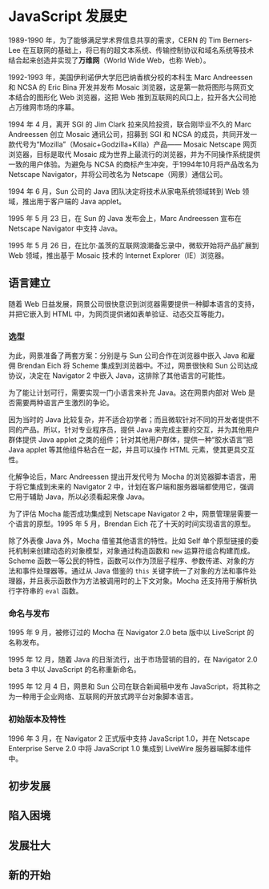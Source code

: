 # JavaScript 发展史

1989-1990 年，为了能够满足学术界信息共享的需求，CERN 的 Tim Berners-Lee 在互联网的基础上，将已有的超文本系统、传输控制协议和域名系统等技术结合起来创造并实现了**万维网**（World Wide Web，也称 Web）。

1992-1993 年，美国伊利诺伊大学厄巴纳香槟分校的本科生 Marc Andreessen 和 NCSA 的 Eric Bina 开发并发布 Mosaic 浏览器，这是第一款将图形与网页文本结合的图形化 Web 浏览器，这把 Web 推到互联网的风口上，拉开各大公司抢占万维网市场的序幕。

1994 年 4 月，离开 SGI 的 Jim Clark 拉来风险投资，联合刚毕业不久的 Marc Andreessen 创立 Mosaic 通讯公司，招募到 SGI 和 NCSA 的成员，共同开发一款代号为“Mozilla”（Mosaic+Godzilla+Killa）产品—— Mosaic Netscape 网页浏览器，目标是取代 Mosaic 成为世界上最流行的浏览器，并为不同操作系统提供一致的用户体验。为避免与 NCSA 的商标产生冲突，于1994年10月将产品改名为 Netscape Navigator，并将公司改名为 Netscape（网景）通信公司。

1994 年 6 月，Sun 公司的 Java 团队决定将技术从家电系统领域转到 Web 领域，推出用于客户端的 Java applet。

1995 年 5 月 23 日，在 Sun 的 Java 发布会上，Marc Andreessen 宣布在 Netscape Navigator 中支持 Java。

1995 年 5 月 26 日，在比尔·盖茨的互联网浪潮备忘录中，微软开始将产品扩展到 Web 领域，推出基于 Mosaic 技术的 Internet Explorer（IE）浏览器。

## 语言建立

随着 Web 日益发展，网景公司很快意识到浏览器需要提供一种脚本语言的支持，并把它嵌入到 HTML 中，为网页提供诸如表单验证、动态交互等能力。
### 选型

为此，网景准备了两套方案：分别是与 Sun 公司合作在浏览器中嵌入 Java 和雇佣 Brendan Eich 将 Scheme 集成到浏览器中。不过，网景很快和 Sun 公司达成协议，决定在 Navigator 2 中嵌入 Java，这排除了其他语言的可能性。

为了能让计划可行，需要实现一门小语言来补充 Java。这在网景内部对 Web 是否需要两种语言产生激烈的争论。

因为当时的 Java 比较复杂，并不适合初学者；而且微软针对不同的开发者提供不同的产品。所以，针对专业程序员，提供 Java 来完成主要的交互，并为其他用户群体提供 Java applet 之类的组件；针对其他用户群体，提供一种“胶水语言”把 Java applet 等其他组件粘合在一起，并且可以操作 HTML 元素，使其更具交互性。

化解争论后，Marc Andreessen 提出开发代号为 Mocha 的浏览器脚本语言，用于将它集成到未来的 Navigator 2 中，计划在客户端和服务器端都使用它，强调它用于辅助 Java，所以必须看起来像 Java。

为了评估 Mocha 能否成功集成到 Netscape Navigator 2 中，网景管理层需要一个语言的原型。1995 年 5 月，Brendan Eich 花了十天的时间实现语言的原型。

除了外表像 Java 外，Mocha 借鉴其他语言的特性。比如 Self 单个原型链接的委托机制来创建动态的对象模型，对象通过构造函数和 `new` 运算符组合构建而成。Scheme 函数一等公民的特性，函数可以作为顶层子程序、参数传递、对象的方法和事件处理器等。通过从 Java 借鉴的 `this` 关键字统一了对象的方法和事件处理器，并且表示函数作为方法被调用时的上下文对象。Mocha 还支持用于解析执行字符串的 `eval` 函数。

### 命名与发布

1995 年 9 月，被修订过的 Mocha 在 Navigator 2.0 beta 版中以 LiveScript 的名称发布。

1995 年 12 月，随着 Java 的日渐流行，出于市场营销的目的，在 Navigator 2.0 beta 3 中以 JavaScript 的名称重新命名。

1995 年 12 月 4 日，网景和 Sun 公司在联合新闻稿中发布 JavaScript，将其称之为一种用于企业网络、互联网的开放式跨平台对象脚本语言。

### 初始版本及特性

1996 年 3 月，在 Navigator 2 正式版中支持 JavaScript 1.0，并在 Netscape Enterprise Serve 2.0 中将 JavaScript 1.0 集成到 LiveWire 服务器端脚本组件中。

## 初步发展

## 陷入困境

## 发展壮大

## 新的开始